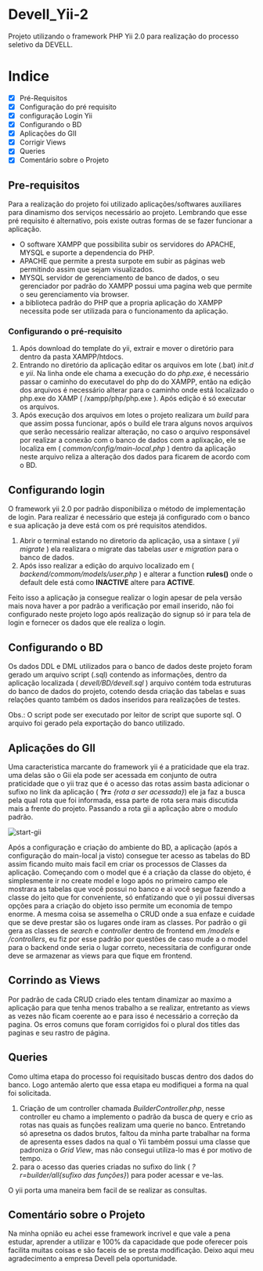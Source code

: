 # Devell_Yii-2

Projeto utilizando o framework PHP Yii 2.0 para realização do processo seletivo da DEVELL.

# Indice

- [x] Pré-Requisitos
- [x] Configuração do pré requisito
- [x] configuração Login Yii
- [x] Configurando o BD
- [x] Aplicações do GII
- [x] Corrigir Views
- [x] Queries
- [x] Comentário sobre o Projeto

## Pre-requisitos

Para a realização do projeto foi utilizado aplicações/softwares auxiliares para dinamismo dos serviços necessário ao projeto. Lembrando que esse pré requisito é alternativo, pois existe outras formas de se fazer funcionar a aplicação.

<ul>
  <li>O software XAMPP que possibilita subir os servidores do APACHE, MYSQL e suporte a dependencia do PHP.</li>
  <li>APACHE que permite a presta surpote em subir as páginas web permitindo assim que sejam visualizados.
  <li>MYSQL servidor de gerenciamento de banco de dados, o seu gerenciador por padrão do XAMPP possui uma pagina web que permite o seu gerenciamento via browser.</li>
  <li>a biblioteca padrão do PHP que a propria aplicação do XAMPP necessita pode ser utilizada para o funcionamento da aplicação.</li>
</ul>

### Configurando o pré-requisito

1. Após download do template do yii, extrair e mover o diretório para dentro da pasta XAMPP/htdocs.
2. Entrando no diretório da aplicação editar os arquivos em lote (.bat) _init.d_ e _yii_. Na linha onde ele chama a execução do do _php.exe_, é necessário passar o caminho do executavel do php do do XAMPP, então na edição dos arquivos é necessário alterar para o caminho onde está localizado o php.exe do XAMP ( /xampp/php/php.exe ). Após edição é só executar os arquivos.
3. Após execução dos arquivos em lotes o projeto realizara um _build_ para que assim possa funcionar, após o build ele trara alguns novos arquivos que serão necessário realizar alteração, no caso o arquivo responsável por realizar a conexão com o banco de dados com a aplixação, ele se localiza em ( _common/config/main-local.php_ ) dentro da aplicação neste arquivo reliza a alteração dos dados para ficarem de acordo com o BD.

## Configurando login 

O framework yii 2.0 por padrão disponibiliza o método de implementação de login. Para realizar é necessário que esteja já configurado com o banco e sua aplicação ja deve está com os pré requisitos atendidos. 

1. Abrir o terminal estando no diretorio da aplicação, usa a sintaxe ( _yii migrate_ ) ela realizara o migrate das tabelas _user_ e _migration_ para o banco de dados.
2. Após isso realizar a edição do arquivo localizado em ( _backend/commom/models/user.php_ ) e alterar a function __rules()__ onde o default dele está como __INACTIVE__ altere para __ACTIVE__.

Feito isso a aplicação ja consegue realizar o login apesar de pela versão mais nova haver a por padrão a verificação por email inserido, não foi configurado neste projeto logo após realização do signup só ir para tela de login e fornecer os dados que ele realiza o login.

## Configurando o BD

Os dados DDL e DML utilizados para o banco de dados deste projeto foram gerado um arquivo script (.sql) contendo as informações, dentro da aplicação localizada ( _devell/BD/devell.sql_ ) arquivo contém toda estruturas do banco de dados do projeto, cotendo desda criação das tabelas e suas relações quanto também os dados inseridos para realizações de testes.

Obs.: O script pode ser executado por leitor de script que suporte sql. O arquivo foi gerado pela exportação do banco utilizado.

## Aplicações do GII

Uma caracteristica marcante do framework yii é a praticidade que ela traz. uma delas são o Gii ela pode ser acessada em conjunto de outra praticidade que o yii traz que é o acesso das rotas assim basta adicionar o sufixo no link da aplicação ( __?r=__ _{rota a ser acessada}_) ele ja faz a busca pela qual rota que foi informada, essa parte de rota sera mais discutida mais a frente do projeto. 
Passando a rota gii a aplicação abre o modulo padrão.

![start-gii](https://user-images.githubusercontent.com/42719251/66755580-a72bf580-ee6e-11e9-82b3-3530616e58b0.png)

Após a configuração e criação do ambiente do BD, a aplicação (após a configuração do main-local ja visto) consegue ter acesso as tabelas do BD assim ficando muito mais facil em criar os processos de Classes da aplicação. 
Começando com o model que é a criação da classe do objeto, é simplesmente ir no create model e logo após no primeiro campo ele mostrara as tabelas que você possui no banco e ai você segue fazendo a classe do jeito que for conveniente, só enfatizando que o yii possui diversas opções para a criação do objeto isso permite um economia de tempo enorme.
A mesma coisa se assemelha o CRUD onde a sua enfaze e cuidade que se deve prestar são os lugares onde iram as classes. Por padrão o gii gera as classes de _search_ e _controller_ dentro de frontend em _/models_ e _/controllers_, eu fiz por esse padrão por questões de caso mude a o model para o backend onde seria o lugar correto, necessitaria de configurar onde deve se armazenar as views para que fique em frontend.

## Corrindo as Views

Por padrão de cada CRUD criado eles tentam dinamizar ao maximo a aplicação para que tenha menos trabalho a se realizar, entretanto as views as vezes não ficam coerente ao e para isso é necessário a correção da pagina. Os erros comuns que foram corrigidos foi o plural dos titles das paginas e seu rastro de página.

## Queries

Como ultima etapa do processo foi requisitado buscas dentro dos dados do banco. Logo antemão alerto que essa etapa eu modifiquei a forma na qual foi solicitada.

1. Criação de um controller chamada _BuilderController.php_, nesse controller eu chamo a implemento o padrão da busca de query e crio as rotas nas quais as funções realizam uma querie no banco. Entretando só apresetna os dados brutos, faltou da minha parte trabalhar na forma de apresenta esses dados na qual o Yii também possui uma classe que padroniza o _Grid View_, mas não consegui utiliza-lo mas é por motivo de tempo.
2. para o acesso das queries criadas no sufixo do link ( _?r=builder/all{sufixo das funções}_) para poder acessar e ve-las. 

O yii porta uma maneira bem facil de se realizar as consultas. 

## Comentário sobre o Projeto

Na minha opnião eu achei esse framework incrivel e que vale a pena estudar, aprender a utilizar e 100% da capacidade que pode oferecer pois facilita muitas coisas e são faceis de se presta modificação. Deixo aqui meu agradecimento a empresa Devell pela oportunidade.

